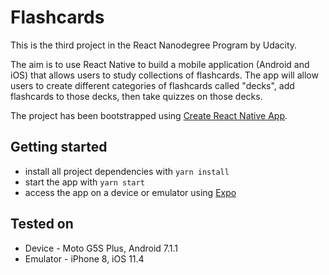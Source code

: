 # Flashcards

This is the third project in the React Nanodegree Program by Udacity.

The aim is to use React Native to build a mobile application (Android and iOS) that allows users to study collections of flashcards.
The app will allow users to create different categories of flashcards called "decks", add flashcards to those decks, then take quizzes on those decks.

The project has been bootstrapped using [Create React Native App](https://github.com/react-community/create-react-native-app).

## Getting started

* install all project dependencies with `yarn install`
* start the app with `yarn start`
* access the app on a device or emulator using [Expo](https://expo.io/)

## Tested on

* Device - Moto G5S Plus, Android 7.1.1
* Emulator - iPhone 8, iOS 11.4
